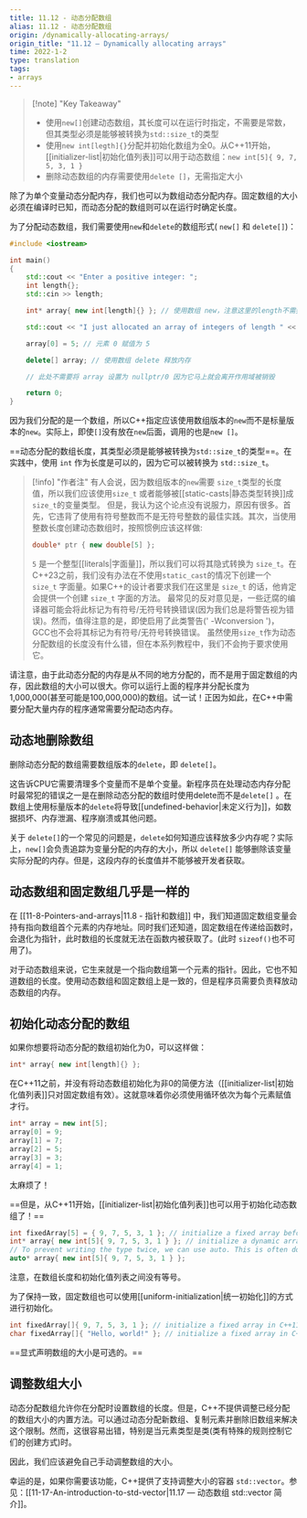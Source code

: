 ```yaml
---
title: 11.12 - 动态分配数组
alias: 11.12 - 动态分配数组
origin: /dynamically-allocating-arrays/
origin_title: "11.12 — Dynamically allocating arrays"
time: 2022-1-2
type: translation
tags:
- arrays
---
```


> [!note] "Key Takeaway"
> - 使用`new[]`创建动态数组，其长度可以在运行时指定，不需要是常数，但其类型必须是能够被转换为`std::size_t`的类型
> - 使用`new int[legth]{}`分配并初始化数组为全0。从C++11开始，[[initializer-list|初始化值列表]]可以用于动态数组：`new int[5]{ 9, 7, 5, 3, 1 }`
> - 删除动态数组的内存需要使用`delete []`，无需指定大小

除了为单个变量动态分配内存，我们也可以为数组动态分配内存。固定数组的大小必须在编译时已知，而动态分配的数组则可以在运行时确定长度。

为了分配动态数组，我们需要使用`new`和`delete`的数组形式( `new[]` 和 `delete[]`)：

```cpp
#include <iostream>

int main()
{
    std::cout << "Enter a positive integer: ";
    int length{};
    std::cin >> length;

    int* array{ new int[length]{} }; // 使用数组 new，注意这里的length不需要是常数！

    std::cout << "I just allocated an array of integers of length " << length << '\n';

    array[0] = 5; // 元素 0 赋值为 5

    delete[] array; // 使用数组 delete 释放内存

    // 此处不需要将 array 设置为 nullptr/0 因为它马上就会离开作用域被销毁

    return 0;
}
```


因为我们分配的是一个数组，所以C++指定应该使用数组版本的`new`而不是标量版本的`new`。实际上，即使`[]`没有放在`new`后面，调用的也是`new []`。
 
==动态分配的数组长度，其类型必须是能够被转换为`std::size_t`的类型==。在实践中，使用 `int` 作为长度是可以的，因为它可以被转换为 `std::size_t`。

> [!info] "作者注"
> 有人会说，因为数组版本的`new`需要 `size_t`类型的长度值，所以我们应该使用`size_t` 或者能够被[[static-casts|静态类型转换]]成`size_t`的变量类型。
> 但是，我认为这个论点没有说服力，原因有很多。首先，它违背了使用有符号整数而不是无符号整数的最佳实践。其次，当使用整数长度创建动态数组时，按照惯例应该这样做:
> ```cpp
> double* ptr { new double[5] };
> ```
> `5` 是一个整型[[literals|字面量]]，所以我们可以将其隐式转换为 `size_t`。在C++23之前，我们没有办法在不使用`static_cast`的情况下创建一个 `size_t` 字面量。如果C++的设计者要求我们在这里是 `size_t` 的话，他肯定会提供一个创建 `size_t` 字面的方法。
> 最常见的反对意见是，一些迂腐的编译器可能会将此标记为有符号/无符号转换错误(因为我们总是将警告视为错误)。然而，值得注意的是，即使启用了此类警告(' -Wconversion ')， GCC也不会将其标记为有符号/无符号转换错误。
> 虽然使用`size_t`作为动态分配数组的长度没有什么错，但在本系列教程中，我们不会拘于要求使用它。


请注意，由于此动态分配的内存是从不同的地方分配的，而不是用于固定数组的内存，因此数组的大小可以很大。你可以运行上面的程序并分配长度为1,000,000(甚至可能是100,000,000)的数组。试一试！正因为如此，在C++中需要分配大量内存的程序通常需要分配动态内存。


## 动态地删除数组

删除动态分配的数组需要数组版本的`delete`，即 `delete[]`。

这告诉CPU它需要清理多个变量而不是单个变量。新程序员在处理动态内存分配时最常犯的错误之一是在删除动态分配的数组时使用delete而不是`delete[]` 。在数组上使用标量版本的`delete`将导致[[undefined-behavior|未定义行为]]，如数据损坏、内存泄漏、程序崩溃或其他问题。

关于 `delete[]`的一个常见的问题是，`delete`如何知道应该释放多少内存呢？实际上，`new[]`会负责追踪为变量分配的内存的大小，所以 `delete[]` 能够删除该变量实际分配的内存。但是，这段内存的长度值并不能够被开发者获取。


## 动态数组和固定数组几乎是一样的

在 [[11-8-Pointers-and-arrays|11.8 - 指针和数组]] 中，我们知道固定数组变量会持有指向数组首个元素的内存地址。同时我们还知道，固定数组在传递给函数时，会退化为指针，此时数组的长度就无法在函数内被获取了。(此时 `sizeof()`也不可用了)。

对于动态数组来说，它生来就是一个指向数组第一个元素的指针。因此，它也不知道数组的长度。使用动态数组和固定数组上是一致的，但是程序员需要负责释放动态数组的内存。

## 初始化动态分配的数组

如果你想要将动态分配的数组初始化为0，可以这样做：

```cpp
int* array{ new int[length]{} };
```

在C++11之前，并没有将动态数组初始化为非0的简便方法（[[initializer-list|初始化值列表]]只对固定数组有效）。这就意味着你必须使用循环依次为每个元素赋值才行。

```cpp
int* array = new int[5];
array[0] = 9;
array[1] = 7;
array[2] = 5;
array[3] = 3;
array[4] = 1;
```


太麻烦了！

==但是，从C++11开始，[[initializer-list|初始化值列表]]也可以用于初始化动态数组了！==

```cpp
int fixedArray[5] = { 9, 7, 5, 3, 1 }; // initialize a fixed array before C++11
int* array{ new int[5]{ 9, 7, 5, 3, 1 } }; // initialize a dynamic array since C++11
// To prevent writing the type twice, we can use auto. This is often done for types with long names.
auto* array{ new int[5]{ 9, 7, 5, 3, 1 } };
```

注意，在数组长度和初始化值列表之间没有等号。

为了保持一致，固定数组也可以使用[[uniform-initialization|统一初始化]]的方式进行初始化。

```cpp
int fixedArray[]{ 9, 7, 5, 3, 1 }; // initialize a fixed array in C++11
char fixedArray[]{ "Hello, world!" }; // initialize a fixed array in C++11
```

==显式声明数组的大小是可选的。==

## 调整数组大小

动态分配数组允许你在分配时设置数组的长度。但是，C++不提供调整已经分配的数组大小的内置方法。可以通过动态分配新数组、复制元素并删除旧数组来解决这个限制。然而，这很容易出错，特别是当元素类型是类(类有特殊的规则控制它们的创建方式)时。

因此，我们应该避免自己手动调整数组的大小。

幸运的是，如果你需要该功能，C++提供了支持调整大小的容器 `std::vector`。参见：[[11-17-An-introduction-to-std-vector|11.17 — 动态数组 std::vector 简介]]。
